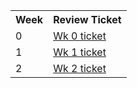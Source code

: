 <table>
   <tr>
    <th>Week</th>
    <th>Review Ticket</th>
   </tr>

   <tr>
    <td>0</td>
    <td><a href="https://github.com/Gaurish-Gaur/gaurishgaur-tri3/issues/8">Wk 0 ticket</td>
   </tr>
   
   <tr>
    <td>1</td>
    <td><a href="https://github.com/Gaurish-Gaur/gaurishgaur-tri3/issues/15">Wk 1 ticket</td>
   </tr>
   
   <tr>
    <td>2</td>
    <td><a href="https://github.com/Gaurish-Gaur/gaurishgaur-tri3/issues/23">Wk 2 ticket</td>
   </tr>
</table>
